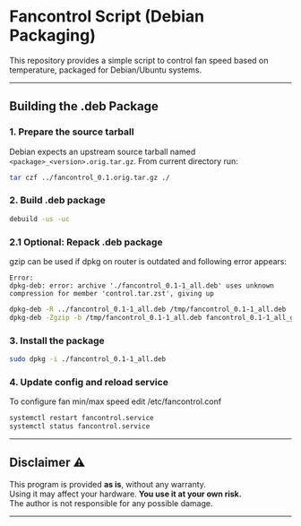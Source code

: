 # Fancontrol Script (Debian Packaging)

This repository provides a simple script to control fan speed based on temperature, packaged for Debian/Ubuntu systems.

---

## Building the .deb Package

### 1. Prepare the source tarball

Debian expects an upstream source tarball named `<package>_<version>.orig.tar.gz`. From current directory run:

```bash
tar czf ../fancontrol_0.1.orig.tar.gz ./
```

### 2. Build .deb package

```bash
debuild -us -uc
```

### 2.1 Optional: Repack .deb package

gzip can be used if dpkg on router is outdated and following error appears:
```
Error:
dpkg-deb: error: archive './fancontrol_0.1-1_all.deb' uses unknown compression for member 'control.tar.zst', giving up
```

```bash
dpkg-deb -R ../fancontrol_0.1-1_all.deb /tmp/fancontrol_0.1-1_all.deb
dpkg-deb -Zgzip -b /tmp/fancontrol_0.1-1_all.deb fancontrol_0.1-1_all_gzip.deb
```
### 3. Install the package

```bash
sudo dpkg -i ./fancontrol_0.1-1_all.deb
```

### 4. Update config and reload service

To configure fan min/max speed edit /etc/fancontrol.conf

```bash
systemctl restart fancontrol.service
systemctl status fancontrol.service
```
---

## Disclaimer ⚠️
This program is provided **as is**, without any warranty.  
Using it may affect your hardware. **You use it at your own risk.**  
The author is not responsible for any possible damage.

---